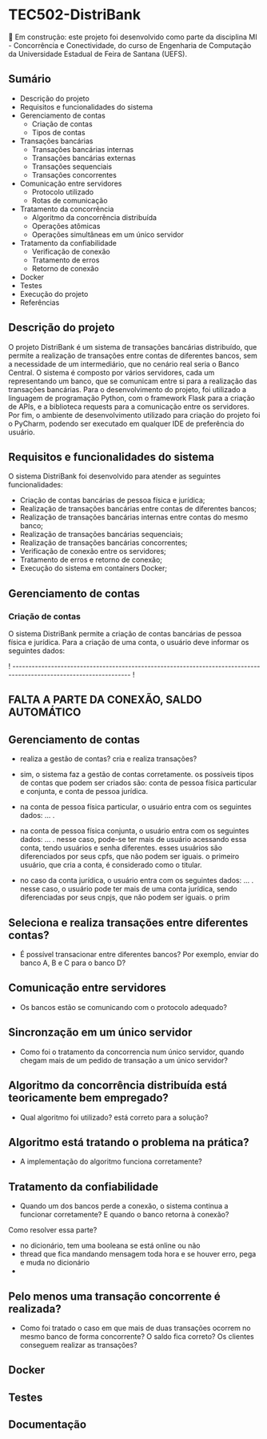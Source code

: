 # TEC502-DistriBank
🚧 Em construção: este projeto foi desenvolvido como parte da disciplina MI - Concorrência e Conectividade, do curso de
Engenharia de Computação da Universidade Estadual de Feira de Santana (UEFS).

## Sumário 
- Descrição do projeto
- Requisitos e funcionalidades do sistema
- Gerenciamento de contas 
  - Criação de contas
  - Tipos de contas
- Transações bancárias
  - Transações bancárias internas
  - Transações bancárias externas
  - Transações sequenciais
  - Transações concorrentes
- Comunicação entre servidores
  - Protocolo utilizado 
  - Rotas de comunicação
- Tratamento da concorrência
  - Algoritmo da concorrência distribuída
  - Operações atômicas
  - Operações simultâneas em um único servidor
- Tratamento da confiabilidade
  - Verificação de conexão 
  - Tratamento de erros
  - Retorno de conexão
- Docker
- Testes
- Execução do projeto
- Referências


## Descrição do projeto 

O projeto DistriBank é um sistema de transações bancárias distribuído, que permite a realização de transações entre
contas de diferentes bancos, sem a necessidade de um intermediário, que no cenário real seria o Banco Central. O sistema
é composto por vários servidores, cada um representando um banco, que se comunicam entre si para a realização das 
transações bancárias. Para o desenvolvimento do projeto, foi utilizado a linguagem de programação Python, com o framework
Flask para a criação de APIs, e a biblioteca requests para a comunicação entre os servidores. Por fim, o ambiente de 
desenvolvimento utilizado para criação do projeto foi o PyCharm, podendo ser executado em qualquer IDE de preferência
do usuário.


## Requisitos e funcionalidades do sistema

O sistema DistriBank foi desenvolvido para atender as seguintes funcionalidades:
- Criação de contas bancárias de pessoa física e jurídica;
- Realização de transações bancárias entre contas de diferentes bancos;
- Realização de transações bancárias internas entre contas do mesmo banco;
- Realização de transações bancárias sequenciais;
- Realização de transações bancárias concorrentes;
- Verificação de conexão entre os servidores;
- Tratamento de erros e retorno de conexão;
- Execução do sistema em containers Docker;


## Gerenciamento de contas

### Criação de contas

O sistema DistriBank permite a criação de contas bancárias de pessoa física e jurídica. Para a criação de uma conta, o
usuário deve informar os seguintes dados:





! ------------------------------------------------------------------------------------------------------------------- !

## FALTA A PARTE DA CONEXÃO, SALDO AUTOMÁTICO

## Gerenciamento de contas
- realiza a gestão de contas? cria e realiza transações?

- sim, o sistema faz a gestão de contas corretamente. os possíveis tipos de contas que podem ser criados são: conta
de pessoa física particular e conjunta, e conta de pessoa jurídica.
- na conta de pessoa física particular, o usuário entra com os seguintes dados: ... . 
- na conta de pessoa física conjunta, o usuário entra com os seguintes dados: ... . nesse caso, pode-se ter mais de
usuário acessando essa conta, tendo usuários e senha diferentes. esses usuários são diferenciados por seus cpfs, que
não podem ser iguais. o primeiro usuário, que cria a conta, é considerado como o titular.
- no caso da conta jurídica, o usuário entra com os seguintes dados: ... . nesse caso, o usuário pode ter mais de uma
conta jurídica, sendo diferenciadas por seus cnpjs, que não podem ser iguais. o prim

## Seleciona e realiza transações entre diferentes contas?
- É possível transacionar entre diferentes bancos? Por exemplo, enviar do 
banco A, B e C para o banco D?

## Comunicação entre servidores
- Os bancos estão se comunicando com o protocolo adequado?

## Sincronzação em um único servidor
- Como foi o tratamento da concorrencia num único servidor, quando 
chegam mais de um pedido de transação a um único servidor?

## Algoritmo da concorrência distribuída está teoricamente bem empregado?
- Qual algoritmo foi utilizado? está correto para a solução?

## Algoritmo está tratando o problema na prática?
- A implementação do algoritmo funciona corretamente?

## Tratamento da confiabilidade
- Quando um dos bancos perde a conexão, o sistema continua a funcionar
corretamente? E quando o banco retorna à conexão?

Como resolver essa parte?
- no dicionário, tem uma booleana se está online ou não
- thread que fica mandando mensagem toda hora e se houver erro, pega e muda no dicionário
- 

## Pelo menos uma transação concorrente é realizada?
- Como foi tratado o caso em que mais de duas transações ocorrem no mesmo
banco de forma concorrente? O saldo fica correto? Os clientes conseguem 
realizar as transações?

## Docker 

## Testes

## Documentação

